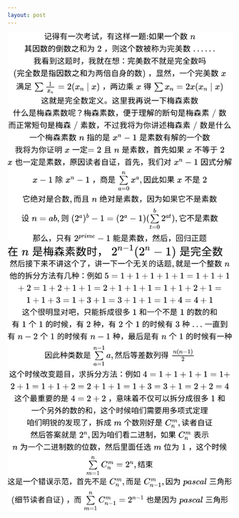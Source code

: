 ```yaml
---
layout: post
---
```

![](/assets/img/sfa.svg)
![](/assets/img/abaa.svg)
![](/assets/img/good.svg)
![](/assets/img/zzzz.svg)